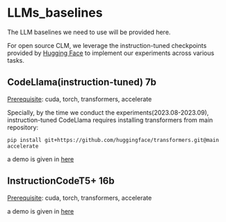 # LLMs_baselines

The LLM baselines we need to use will be provided here.

For open source CLM, we leverage the instruction-tuned checkpoints provided by [Hugging Face](https://huggingface.co/) to implement our experiments across various tasks.

## CodeLlama(instruction-tuned) 7b

[Prerequisite](https://huggingface.co/codellama/CodeLlama-7b-hf):
cuda, torch, transformers, accelerate

Specially, by the time we conduct the experiments(2023.08-2023.09), instruction-tuned CodeLlama requires installing transformers from main repository:
```
pip install git+https://github.com/huggingface/transformers.git@main accelerate
```
a demo is given in [here](./hf_baseline_demos/codellama-instruct.py)

## InstructionCodeT5+ 16b

[Prerequisite](https://huggingface.co/Salesforce/instructcodet5p-16b):
cuda, torch, transformers, accelerate

a demo is given in [here](./hf_baseline_demos/instructCodeT5+.py)